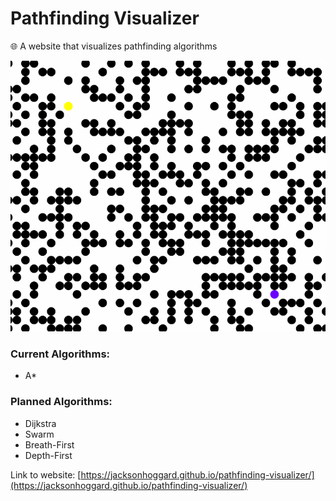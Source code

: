 # Pathfinding Visualizer
🌐 A website that visualizes pathfinding algorithms

<p align="center">
    <img src="https://raw.githubusercontent.com/JacksonHoggard/JacksonHoggard.github.io/main/images/path.gif">
</p>

### Current Algorithms:
 - A*

### Planned Algorithms:
 - Dijkstra
 - Swarm
 - Breath-First
 - Depth-First

Link to website: [https://jacksonhoggard.github.io/pathfinding-visualizer/](https://jacksonhoggard.github.io/pathfinding-visualizer/)
